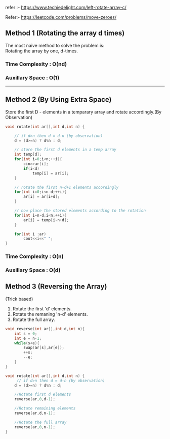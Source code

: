 refer :- https://www.techiedelight.com/left-rotate-array-c/

Refer:- https://leetcode.com/problems/move-zeroes/

## Method 1 (Rotating the array d times)

The most naive method to solve the problem is:<br>
Rotating the array by one, d-times.

### Time Complexity : O(nd)

### Auxillary Space : O(1)

---

## Method 2 (By Using Extra Space)

Store the first D - elements in a temparary array and rotate accordingly.(By Observation)

```C++
void rotate(int ar[],int d,int n) {

    // if d>n then d = d-n (by observation)
    d = (d>=n) ? d%n : d;

    // store the first d elements in a temp array
    int temp[d];
    for(int i=0;i<n;++i){
		cin>>ar[i];
		if(i<d)
			temp[i] = ar[i];
	}

    // rotate the first n-d+1 elements accordingly
	for(int i=0;i<n-d;++i){
		ar[i] = ar[i+d];
	}

    // now place the stored elements according to the rotation
	for(int i=n-d;i<n;++i){
		ar[i] = temp[i-n+d];
	}

	for(int i :ar)
		cout<<i<<" ";
}
```

### Time Complexity : O(n)

### Auxillary Space : O(d)

## Method 3 (Reversing the Array)

(Trick based)<br>

1. Rotate the first 'd' elements.
2. Rotate the remaning 'n-d' elements.
3. Rotate the full array.

```C++
void reverse(int ar[],int d,int n){
    int s = 0;
    int e = n-1;
    while(s<e){
        swap(ar[s],ar[e]);
        ++s;
        --e;
    }
}

void rotate(int ar[],int d,int n) {
     // if d>n then d = d-n (by observation)
    d = (d>=n) ? d%n : d;

    //Rotate first d elements
    reverse(ar,0,d-1);

    //Rotate remaining elements
    reverse(ar,d,n-1);

    //Rotate the full array
    reverse(ar,0,n-1);
}
```
